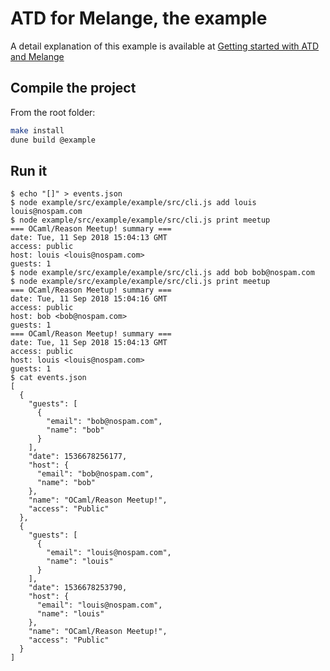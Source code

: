 # ATD for Melange, the example

A detail explanation of this example is available at [Getting started with ATD
and Melange](https://tech.ahrefs.com/getting-started-with-atd-and-melange-1f3a14004081)

## Compile the project

From the root folder:

```bash
make install
dune build @example
```

## Run it

```
$ echo "[]" > events.json
$ node example/src/example/example/src/cli.js add louis louis@nospam.com
$ node example/src/example/example/src/cli.js print meetup
=== OCaml/Reason Meetup! summary ===
date: Tue, 11 Sep 2018 15:04:13 GMT
access: public
host: louis <louis@nospam.com>
guests: 1
$ node example/src/example/example/src/cli.js add bob bob@nospam.com
$ node example/src/example/example/src/cli.js print meetup
=== OCaml/Reason Meetup! summary ===
date: Tue, 11 Sep 2018 15:04:16 GMT
access: public
host: bob <bob@nospam.com>
guests: 1
=== OCaml/Reason Meetup! summary ===
date: Tue, 11 Sep 2018 15:04:13 GMT
access: public
host: louis <louis@nospam.com>
guests: 1
$ cat events.json
[
  {
    "guests": [
      {
        "email": "bob@nospam.com",
        "name": "bob"
      }
    ],
    "date": 1536678256177,
    "host": {
      "email": "bob@nospam.com",
      "name": "bob"
    },
    "name": "OCaml/Reason Meetup!",
    "access": "Public"
  },
  {
    "guests": [
      {
        "email": "louis@nospam.com",
        "name": "louis"
      }
    ],
    "date": 1536678253790,
    "host": {
      "email": "louis@nospam.com",
      "name": "louis"
    },
    "name": "OCaml/Reason Meetup!",
    "access": "Public"
  }
]
```
